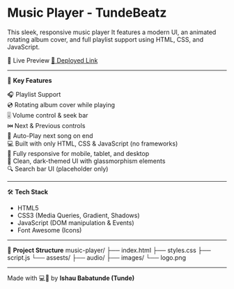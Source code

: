 # Music Player - TundeBeatz

This sleek, responsive music player It features a modern UI, an animated rotating album cover, and full playlist support using HTML, CSS, and JavaScript.

📸 Live Preview
[🔗 Deployed Link](#)

---

🚀 **Key Features**

🎧 Playlist Support  
💿 Rotating album cover while playing  
🎚️ Volume control & seek bar  
⏮️ Next & Previous controls  
🔁 Auto-Play next song on end  
💻 Built with only HTML, CSS & JavaScript (no frameworks)  
📱 Fully responsive for mobile, tablet, and desktop  
🎨 Clean, dark-themed UI with glassmorphism elements  
🔍 Search bar UI (placeholder only)

---

🛠️ **Tech Stack**

- HTML5
- CSS3 (Media Queries, Gradient, Shadows)
- JavaScript (DOM manipulation & Events)
- Font Awesome (Icons)

---

📁 **Project Structure**
music-player/ ├── index.html ├── styles.css ├── script.js └── assests/ ├── audio/ ├── images/ └── logo.png

---

Made with 💻💙 by **Ishau Babatunde (Tunde)**

